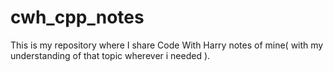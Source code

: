 # cwh_cpp_notes

This is my repository where I share Code With Harry notes of mine( with my understanding of that topic wherever i needed ).
